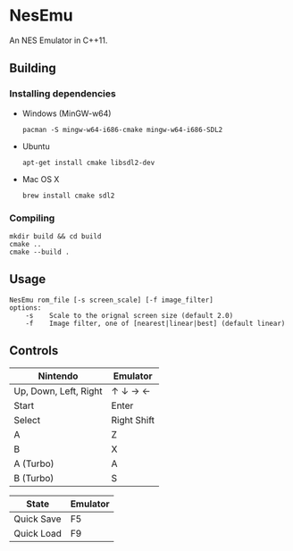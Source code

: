 # NesEmu

An NES Emulator in C++11.

## Building

### Installing dependencies

* Windows (MinGW-w64)
    ```
    pacman -S mingw-w64-i686-cmake mingw-w64-i686-SDL2
    ```
* Ubuntu
    ```
    apt-get install cmake libsdl2-dev
    ```
* Mac OS X
    ```
    brew install cmake sdl2
    ```

### Compiling
```
mkdir build && cd build
cmake ..
cmake --build .
```

## Usage

```
NesEmu rom_file [-s screen_scale] [-f image_filter]
options:
    -s    Scale to the orignal screen size (default 2.0)
    -f    Image filter, one of [nearest|linear|best] (default linear)
```

## Controls

| Nintendo              | Emulator    |
| --------------------- | ----------- |
| Up, Down, Left, Right | ↑ ↓ → ←     |
| Start                 | Enter       |
| Select                | Right Shift |
| A                     | Z           |
| B                     | X           |
| A (Turbo)             | A           |
| B (Turbo)             | S           |

| State                 | Emulator    |
| --------------------- | ----------- |
| Quick Save            | F5          |
| Quick Load            | F9          |
